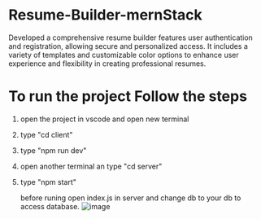 # Resume-Builder-mernStack
 Developed a comprehensive resume builder features user authentication and registration, allowing secure and personalized access. It includes a variety of templates and customizable color options to enhance user experience and flexibility in creating professional resumes.

# To run the project Follow the steps

1. open the project in vscode and open new terminal
2. type "cd client"
3. type "npm run dev"
4. open another terminal an type "cd server"
5. type "npm start"


   before runing open index.js in server and change db to your db to access database.
   ![image](https://github.com/user-attachments/assets/5c188512-c229-4560-8fec-dba81cf935c8)
